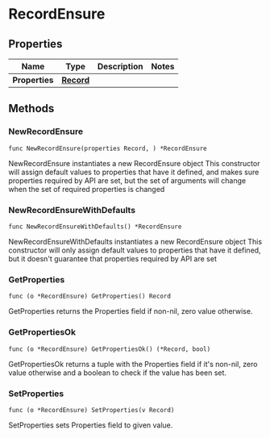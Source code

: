 # RecordEnsure

## Properties

|Name | Type | Description | Notes|
|------------ | ------------- | ------------- | -------------|
|**Properties** | [**Record**](Record.md) |  | |

## Methods

### NewRecordEnsure

`func NewRecordEnsure(properties Record, ) *RecordEnsure`

NewRecordEnsure instantiates a new RecordEnsure object
This constructor will assign default values to properties that have it defined,
and makes sure properties required by API are set, but the set of arguments
will change when the set of required properties is changed

### NewRecordEnsureWithDefaults

`func NewRecordEnsureWithDefaults() *RecordEnsure`

NewRecordEnsureWithDefaults instantiates a new RecordEnsure object
This constructor will only assign default values to properties that have it defined,
but it doesn't guarantee that properties required by API are set

### GetProperties

`func (o *RecordEnsure) GetProperties() Record`

GetProperties returns the Properties field if non-nil, zero value otherwise.

### GetPropertiesOk

`func (o *RecordEnsure) GetPropertiesOk() (*Record, bool)`

GetPropertiesOk returns a tuple with the Properties field if it's non-nil, zero value otherwise
and a boolean to check if the value has been set.

### SetProperties

`func (o *RecordEnsure) SetProperties(v Record)`

SetProperties sets Properties field to given value.



